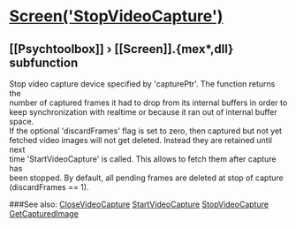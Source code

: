 # [Screen('StopVideoCapture')](Screen-StopVideoCapture) 
## [[Psychtoolbox]] &#8250; [[Screen]].{mex*,dll} subfunction


Stop video capture device specified by 'capturePtr'. The function returns the  
number of captured frames it had to drop from its internal buffers in order to  
keep synchronization with realtime or because it ran out of internal buffer  
space.  
If the optional 'discardFrames' flag is set to zero, then captured but not yet  
fetched video images will not get deleted. Instead they are retained until next  
time 'StartVideoCapture' is called. This allows to fetch them after capture has  
been stopped. By default, all pending frames are deleted at stop of capture  
(discardFrames == 1).  
  


###See also:
[CloseVideoCapture](Screen-CloseVideoCapture) [StartVideoCapture](Screen-StartVideoCapture) [StopVideoCapture](Screen-StopVideoCapture) [GetCapturedImage](Screen-GetCapturedImage)
